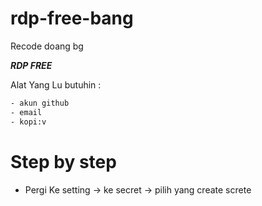 # rdp-free-bang
Recode doang bg

***RDP FREE***

Alat Yang Lu butuhin :
```bash
- akun github
- email 
- kopi:v
```

# Step by step 
* Pergi Ke setting -> ke secret -> pilih yang create screte 



